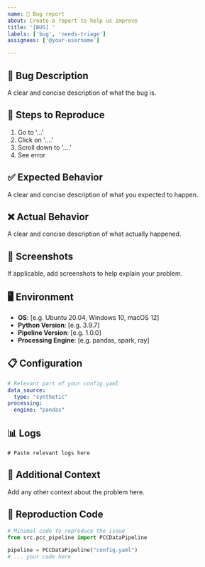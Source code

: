 ```yaml
---
name: 🐛 Bug report
about: Create a report to help us improve
title: '[BUG] '
labels: ['bug', 'needs-triage']
assignees: ['@your-username']

---
```


## 🐛 Bug Description
A clear and concise description of what the bug is.

## 🔄 Steps to Reproduce
1. Go to '...'
2. Click on '....'
3. Scroll down to '....'
4. See error

## ✅ Expected Behavior
A clear and concise description of what you expected to happen.

## ❌ Actual Behavior
A clear and concise description of what actually happened.

## 📸 Screenshots
If applicable, add screenshots to help explain your problem.

## 🖥️ Environment
- **OS**: [e.g. Ubuntu 20.04, Windows 10, macOS 12]
- **Python Version**: [e.g. 3.9.7]
- **Pipeline Version**: [e.g. 1.0.0]
- **Processing Engine**: [e.g. pandas, spark, ray]

## 📋 Configuration
```yaml
# Relevant part of your config.yaml
data_source:
  type: "synthetic"
processing:
  engine: "pandas"
```

## 📊 Logs
```
# Paste relevant logs here
```

## 🔧 Additional Context
Add any other context about the problem here.

## 🧪 Reproduction Code
```python
# Minimal code to reproduce the issue
from src.pcc_pipeline import PCCDataPipeline

pipeline = PCCDataPipeline("config.yaml")
# ... your code here
```